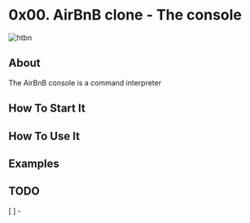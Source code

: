 # 0x00. AirBnB clone - The console
![htbn][hbtn logo]

[hbtn logo]: https://s3.amazonaws.com/alx-intranet.hbtn.io/uploads/medias/2018/6/65f4a1dd9c51265f49d0.png?X-Amz-Algorithm=AWS4-HMAC-SHA256&X-Amz-Credential=AKIARDDGGGOUSBVO6H7D%2F20230208%2Fus-east-1%2Fs3%2Faws4_request&X-Amz-Date=20230208T113916Z&X-Amz-Expires=86400&X-Amz-SignedHeaders=host&X-Amz-Signature=c6a32e4199b5a9bbe639b1257ddcd3cc9776043f7e196f7991541ed26e690551 
## About
The AirBnB console is a command interpreter

## How To Start It

## How To Use It

## Examples


## TODO
 [ ] -

